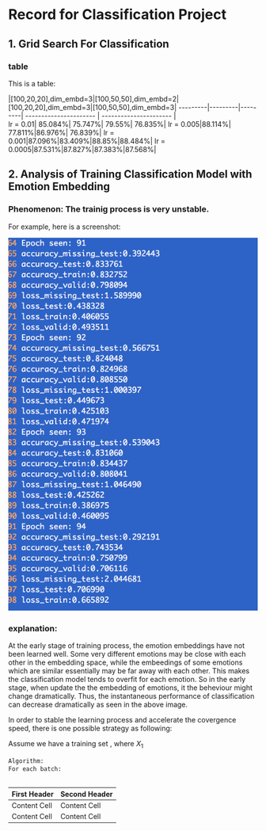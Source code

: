 # Record for Classification Project

## 1. Grid Search For Classification
### table
This is a table:

  |[100,20,20],dim_embd=3|[100,50,50],dim_embd=2|[100,20,20],dim_embd=3|[100,50,50],dim_embd=3|
---------|---------|---------| ---------------------- | ---------------------- |    
lr = 0.01| 85.084%| 75.747%| 79.55%| 76.835%| 
lr = 0.005|88.114%| 77.811%|86.976%| 76.839%| 
lr = 0.001|87.096%|83.409%|88.85%|88.484%| 
lr = 0.0005|87.531%|87.827%|87.383%|87.568%|


## 2. Analysis of Training Classification Model with Emotion Embedding

### Phenomenon: The trainig process is very unstable.
For example, here is a screenshot:

![General preferences pane](./figs/screen1.png)

### explanation:
At the early stage of training process, the emotion embeddings have not been learned well. Some very different emotions may be close with each other in the embedding space, while the embeedings of some emotions which are similar essentially may be far away with each other. This makes the classification model tends to overfit for each emotion. So in the early stage, when update the the embedding of emotions, it the beheviour might change dramatically. Thus, the instantaneous performance of classification can decrease dramatically as seen in the above image. 

In order to stable the learning process and accelerate the covergence speed, there is one possible strategy as following:

Assume we have a training set <math>X={X_1,X_2}</math>, where $X_1$

```
Algorithm:
For each batch:
	

```

First Header  | Second Header
------------- | -------------
Content Cell  | Content Cell
Content Cell  | Content Cell







